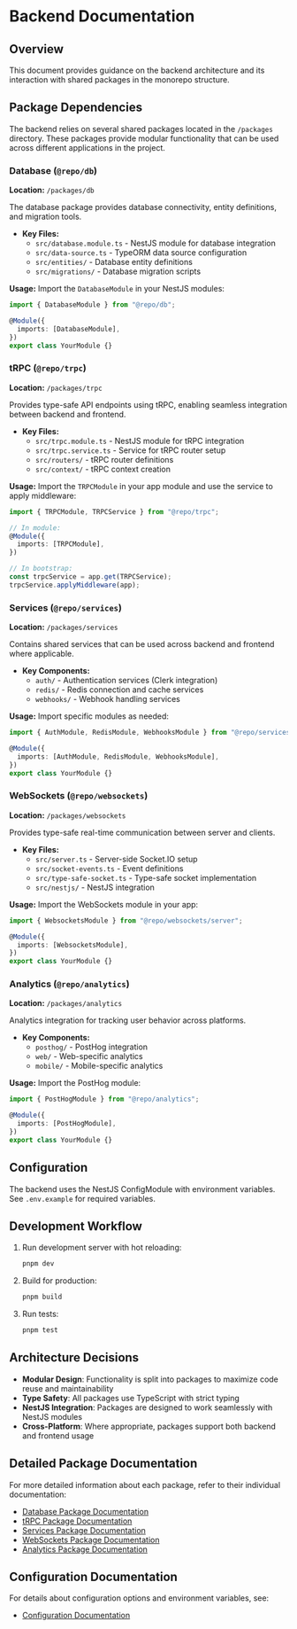 # Backend Documentation

## Overview

This document provides guidance on the backend architecture and its interaction with shared packages in the monorepo structure.

## Package Dependencies

The backend relies on several shared packages located in the `/packages` directory. These packages provide modular functionality that can be used across different applications in the project.

### Database (`@repo/db`)

**Location:** `/packages/db`

The database package provides database connectivity, entity definitions, and migration tools.

- **Key Files:**
  - `src/database.module.ts` - NestJS module for database integration
  - `src/data-source.ts` - TypeORM data source configuration
  - `src/entities/` - Database entity definitions
  - `src/migrations/` - Database migration scripts

**Usage:** Import the `DatabaseModule` in your NestJS modules:

```typescript
import { DatabaseModule } from "@repo/db";

@Module({
  imports: [DatabaseModule],
})
export class YourModule {}
```

### tRPC (`@repo/trpc`)

**Location:** `/packages/trpc`

Provides type-safe API endpoints using tRPC, enabling seamless integration between backend and frontend.

- **Key Files:**
  - `src/trpc.module.ts` - NestJS module for tRPC integration
  - `src/trpc.service.ts` - Service for tRPC router setup
  - `src/routers/` - tRPC router definitions
  - `src/context/` - tRPC context creation

**Usage:** Import the `TRPCModule` in your app module and use the service to apply middleware:

```typescript
import { TRPCModule, TRPCService } from "@repo/trpc";

// In module:
@Module({
  imports: [TRPCModule],
})

// In bootstrap:
const trpcService = app.get(TRPCService);
trpcService.applyMiddleware(app);
```

### Services (`@repo/services`)

**Location:** `/packages/services`

Contains shared services that can be used across backend and frontend where applicable.

- **Key Components:**
  - `auth/` - Authentication services (Clerk integration)
  - `redis/` - Redis connection and cache services
  - `webhooks/` - Webhook handling services

**Usage:** Import specific modules as needed:

```typescript
import { AuthModule, RedisModule, WebhooksModule } from "@repo/services";

@Module({
  imports: [AuthModule, RedisModule, WebhooksModule],
})
export class YourModule {}
```

### WebSockets (`@repo/websockets`)

**Location:** `/packages/websockets`

Provides type-safe real-time communication between server and clients.

- **Key Files:**
  - `src/server.ts` - Server-side Socket.IO setup
  - `src/socket-events.ts` - Event definitions
  - `src/type-safe-socket.ts` - Type-safe socket implementation
  - `src/nestjs/` - NestJS integration

**Usage:** Import the WebSockets module in your app:

```typescript
import { WebsocketsModule } from "@repo/websockets/server";

@Module({
  imports: [WebsocketsModule],
})
export class YourModule {}
```

### Analytics (`@repo/analytics`)

**Location:** `/packages/analytics`

Analytics integration for tracking user behavior across platforms.

- **Key Components:**
  - `posthog/` - PostHog integration
  - `web/` - Web-specific analytics
  - `mobile/` - Mobile-specific analytics

**Usage:** Import the PostHog module:

```typescript
import { PostHogModule } from "@repo/analytics";

@Module({
  imports: [PostHogModule],
})
export class YourModule {}
```

## Configuration

The backend uses the NestJS ConfigModule with environment variables. See `.env.example` for required variables.

## Development Workflow

1. Run development server with hot reloading:
   ```bash
   pnpm dev
   ```

2. Build for production:
   ```bash
   pnpm build
   ```

3. Run tests:
   ```bash
   pnpm test
   ```

## Architecture Decisions

- **Modular Design**: Functionality is split into packages to maximize code reuse and maintainability
- **Type Safety**: All packages use TypeScript with strict typing
- **NestJS Integration**: Packages are designed to work seamlessly with NestJS modules
- **Cross-Platform**: Where appropriate, packages support both backend and frontend usage

## Detailed Package Documentation

For more detailed information about each package, refer to their individual documentation:

- [Database Package Documentation](../../packages/db/README.md)
- [tRPC Package Documentation](../../packages/trpc/README.md)
- [Services Package Documentation](../../packages/services/README.md)
- [WebSockets Package Documentation](../../packages/websockets/README.md)
- [Analytics Package Documentation](../../packages/analytics/README.md)

## Configuration Documentation

For details about configuration options and environment variables, see:

- [Configuration Documentation](./src/config/README.md) 